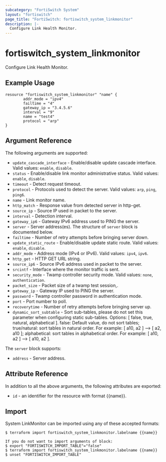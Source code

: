 ```yaml
---
subcategory: "FortiSwitch System"
layout: "fortiswitch"
page_title: "FortiSwitch: fortiswitch_system_linkmonitor"
description: |-
  Configure Link Health Monitor.
---
```


# fortiswitch_system_linkmonitor
Configure Link Health Monitor.

## Example Usage

```hcl
resource "fortiswitch_system_linkmonitor" "name" {
        addr_mode = "ipv4"
        failtime = "4"
        gateway_ip = "3.4.5.6"
        interval = "9"
        name = "test4"
        protocol = "arp"
}
```

## Argument Reference

The following arguments are supported:

* `update_cascade_interface` - Enable/disable update cascade interface. Valid values: `enable`, `disable`.
* `status` - Enable/disable link monitor administrative status. Valid values: `enable`, `disable`.
* `timeout` - Detect request timeout.
* `protocol` - Protocols used to detect the server. Valid values: `arp`, `ping`, `ping6`.
* `name` - Link monitor name.
* `http_match` - Response value from detected server in http-get.
* `source_ip` - Source IP used in packet to the server.
* `interval` - Detection interval.
* `gateway_ip6` - Gateway IPv6 address used to PING the server.
* `server` - Server address(es). The structure of `server` block is documented below.
* `failtime` - Number of retry attempts before bringing server down.
* `update_static_route` - Enable/disable update static route. Valid values: `enable`, `disable`.
* `addr_mode` - Address mode (IPv4 or IPv6). Valid values: `ipv4`, `ipv6`.
* `http_get` - HTTP GET URL string.
* `source_ip6` - Source IPv6 address used in packet to the server.
* `srcintf` - Interface where the monitor traffic is sent.
* `security_mode` - Twamp controller security mode. Valid values: `none`, `authentication`.
* `packet_size` - Packet size of a twamp test session,.
* `gateway_ip` - Gateway IP used to PING the server.
* `password` - Twamp controller password in authentication mode.
* `port` - Port number to poll.
* `recoverytime` - Number of retry attempts before bringing server up.
* `dynamic_sort_subtable` - Sort sub-tables, please do not set this parameter when configuring static sub-tables. Options: [ false, true, natural, alphabetical ]. false: Default value, do not sort tables; true/natural: sort tables in natural order. For example: [ a10, a2 ] --> [ a2, a10 ]; alphabetical: sort tables in alphabetical order. For example: [ a10, a2 ] --> [ a10, a2 ].

The `server` block supports:

* `address` - Server address.


## Attribute Reference

In addition to all the above arguments, the following attributes are exported:
* `id` - an identifier for the resource with format {{name}}.

## Import

System LinkMonitor can be imported using any of these accepted formats:
```
$ terraform import fortiswitch_system_linkmonitor.labelname {{name}}

If you do not want to import arguments of block:
$ export "FORTISWITCH_IMPORT_TABLE"="false"
$ terraform import fortiswitch_system_linkmonitor.labelname {{name}}
$ unset "FORTISWITCH_IMPORT_TABLE"
```

